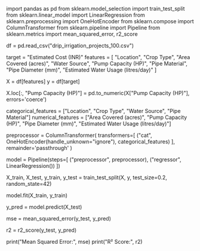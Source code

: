 import pandas as pd from sklearn.model_selection import train_test_split from sklearn.linear_model import LinearRegression from sklearn.preprocessing import OneHotEncoder from sklearn.compose import ColumnTransformer from sklearn.pipeline import Pipeline from sklearn.metrics import mean_squared_error, r2_score

df = pd.read_csv("drip_irrigation_projects_100.csv")

target = "Estimated Cost (INR)" features = [ "Location", "Crop Type", "Area Covered (acres)", "Water Source", "Pump Capacity (HP)", "Pipe Material", "Pipe Diameter (mm)", "Estimated Water Usage (litres/day)" ]

X = df[features] y = df[target]

X.loc[:, "Pump Capacity (HP)"] = pd.to_numeric(X["Pump Capacity (HP)"], errors='coerce')

categorical_features = ["Location", "Crop Type", "Water Source", "Pipe Material"] numerical_features = ["Area Covered (acres)", "Pump Capacity (HP)", "Pipe Diameter (mm)", "Estimated Water Usage (litres/day)"]

preprocessor = ColumnTransformer( transformers=[ ("cat", OneHotEncoder(handle_unknown="ignore"), categorical_features) ], remainder='passthrough' )

model = Pipeline(steps=[ ("preprocessor", preprocessor), ("regressor", LinearRegression()) ])

X_train, X_test, y_train, y_test = train_test_split(X, y, test_size=0.2, random_state=42)

model.fit(X_train, y_train)

y_pred = model.predict(X_test)

mse = mean_squared_error(y_test, y_pred)

r2 = r2_score(y_test, y_pred)

print("Mean Squared Error:", mse) print("R² Score:", r2)
